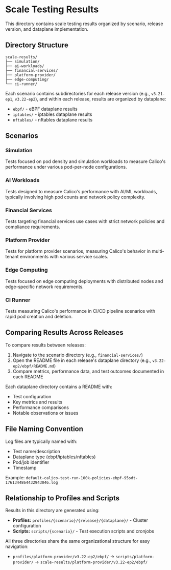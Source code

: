# Scale Testing Results

This directory contains scale testing results organized by scenario, release version, and dataplane implementation.

## Directory Structure

```
scale-results/
├── simulation/
├── ai-workloads/
├── financial-services/
├── platform-provider/
├── edge-computing/
└── ci-runner/
```

Each scenario contains subdirectories for each release version (e.g., `v3.21-ep1`, `v3.22-ep2`), and within each release, results are organized by dataplane:

- `ebpf/` - eBPF dataplane results
- `iptables/` - iptables dataplane results
- `nftables/` - nftables dataplane results

## Scenarios

### Simulation
Tests focused on pod density and simulation workloads to measure Calico's performance under various pod-per-node configurations.

### AI Workloads
Tests designed to measure Calico's performance with AI/ML workloads, typically involving high pod counts and network policy complexity.

### Financial Services
Tests targeting financial services use cases with strict network policies and compliance requirements.

### Platform Provider
Tests for platform provider scenarios, measuring Calico's behavior in multi-tenant environments with various service scales.

### Edge Computing
Tests focused on edge computing deployments with distributed nodes and edge-specific network requirements.

### CI Runner
Tests measuring Calico's performance in CI/CD pipeline scenarios with rapid pod creation and deletion.

## Comparing Results Across Releases

To compare results between releases:

1. Navigate to the scenario directory (e.g., `financial-services/`)
2. Open the README file in each release's dataplane directory (e.g., `v3.22-ep2/ebpf/README.md`)
3. Compare metrics, performance data, and test outcomes documented in each README

Each dataplane directory contains a README with:
- Test configuration
- Key metrics and results
- Performance comparisons
- Notable observations or issues

## File Naming Convention

Log files are typically named with:
- Test name/description
- Dataplane type (ebpf/iptables/nftables)
- Pod/job identifier
- Timestamp

Example: `default-calico-test-run-100k-policies-ebpf-95sdt-1761344864432943046.log`

## Relationship to Profiles and Scripts

Results in this directory are generated using:

- **Profiles:** `profiles/{scenario}/{release}/{dataplane}/` - Cluster configuration
- **Scripts:** `scripts/{scenario}/` - Test execution scripts and cronjobs

All three directories share the same organizational structure for easy navigation:
- `profiles/platform-provider/v3.22-ep2/ebpf/` → `scripts/platform-provider/` → `scale-results/platform-provider/v3.22-ep2/ebpf/`

